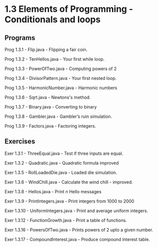 # 1.3 Elements of Programming - Conditionals and loops

## Programs

Prog 1.3.1  - Flip.java           - Flipping a fair coin.

Prog 1.3.2  - TenHellos.java      - Your first while loop.

Prog 1.3.3  - PowerOfTwo.java     - Computing powers of 2


Prog 1.3.4  - DivisorPattern.java - Your first nested loop.

Prog 1.3.5  - HarmonicNumber.java - Harmonic numbers

Prog 1.3.6  - Sqrt.java           - Newtons's method.

Prog 1.3.7  - Binary.java         - Converting to binary

Prog 1.3.8  - Gambler.java        - Gambler’s ruin simulation.

Prog 1.3.9  - Factors.java        - Factoring integers.

## Exercises

Exer 1.3.1  - ThreeEqual.java       - Test if three inputs are equal.

Exer 1.3.2  - Quadratic.java        - Quadratic formula improved

Exer 1.3.5  - RollLoadedDie.java    - Loaded die simulation.

Exer 1.3.6  - WindChill.java        - Calculate the wind chill - improved.

Exer 1.3.8  - Hellos.java           - Print n Hello messages

Exer 1.3.9  - PrintIntegers.java    - Print integers from 1000 to 2000

Exer 1.3.10 - UniformIntegers.java  - Print and average uniform integers.

Exer 1.3.12 - FunctionGrowth.java   - Print a table of functions.

Exer 1.3.16 - PowersOfTwo.java      - Prints powers of 2 upto a given number.

Exer 1.3.17 - CompoundInterest.java - Produce compound interest table.

